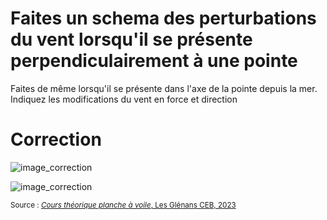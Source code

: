 # Faites un schema des perturbations du vent lorsqu'il se présente perpendiculairement à une pointe
Faites de même lorsqu'il se présente dans l'axe de la pointe depuis la mer.
Indiquez les modifications du vent en force et direction

# Correction

![image_correction](images/effet_pointe_1.png)

![image_correction](images/effet_pointe_4.png)

<small>Source : [*Cours théorique planche à voile*, Les Glénans CEB, 2023](https://encadrementbenevole.glenans.asso.fr/wp-content/uploads/2023/07/Cours-theorique-PAV-Version-1.pdf) </small>